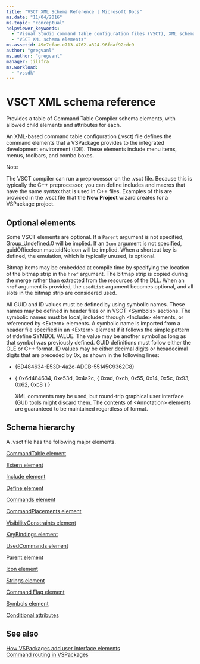 ```yaml
---
title: "VSCT XML Schema Reference | Microsoft Docs"
ms.date: "11/04/2016"
ms.topic: "conceptual"
helpviewer_keywords: 
  - "Visual Studio command table configuration files (VSCT), XML schema"
  - "VSCT XML schema elements"
ms.assetid: 49e7efae-e713-4762-a824-96fdaf92cdc9
author: "gregvanl"
ms.author: "gregvanl"
manager: jillfra
ms.workload: 
  - "vssdk"
---
```

# VSCT XML schema reference
Provides a table of Command Table Compiler schema elements, with allowed child elements and attributes for each.  
  
 An XML-based command table configuration (.vsct) file defines the command elements that a VSPackage provides to the integrated development environment (IDE). These elements include menu items, menus, toolbars, and combo boxes.  
  
> [!NOTE]
>  The VSCT compiler can run a preprocessor on the .vsct file. Because this is typically the C++ preprocessor, you can define includes and macros that have the same syntax that is used in C++ files. Examples of this are provided in the .vsct file that the **New Project** wizard creates for a VSPackage project.  
  
## Optional elements  
 Some VSCT elements are optional. If a `Parent` argument is not specified, Group_Undefined:0 will be implied. If an `Icon` argument is not specified, guidOfficeIcon:msotcidNoIcon will be implied. When a shortcut key is defined, the emulation, which is typically unused, is optional.  
  
 Bitmap items may be embedded at compile time by specifying the location of the bitmap strip in the `href` argument. The bitmap strip is copied during the merge rather than extracted from the resources of the DLL. When an `href` argument is provided, the `usedList` argument becomes optional, and all slots in the bitmap strip are considered used.  
  
 All GUID and ID values must be defined by using symbolic names. These names may be defined in header files or in VSCT \<Symbols> sections. The symbolic names must be local, included through \<Include> elements, or referenced by \<Extern> elements. A symbolic name is imported from a header file specified in an \<Extern> element if it follows the simple pattern of #define SYMBOL   VALUE. The value may be another symbol as long as that symbol was previously defined. GUID definitions must follow either the OLE or C++ format. ID values may be either decimal digits or hexadecimal digits that are preceded by 0x, as shown in the following lines:  
  
- {6D484634-E53D-4a2c-ADCB-55145C9362C8}  
  
- { 0x6d484634, 0xe53d, 0x4a2c, { 0xad, 0xcb, 0x55, 0x14, 0x5c, 0x93, 0x62, 0xc8 } }  
  
  XML comments may be used, but round-trip graphical user interface (GUI) tools might discard them. The contents of \<Annotation> elements are guaranteed to be maintained regardless of format.  
  
## Schema hierarchy  
 A .vsct file has the following major elements.  
  
 [CommandTable element](../extensibility/commandtable-element.md)  
  
 [Extern element](../extensibility/extern-element.md)  
  
 [Include element](../extensibility/include-element.md)  
  
 [Define element](../extensibility/define-element.md)  
  
 [Commands element](../extensibility/commands-element.md)  
  
 [CommandPlacements element](../extensibility/commandplacements-element.md)  
  
 [VisibilityConstraints element](../extensibility/visibilityconstraints-element.md)  
  
 [KeyBindings element](../extensibility/keybindings-element.md)  
  
 [UsedCommands element](../extensibility/usedcommands-element.md)  
  
 [Parent element](../extensibility/parent-element.md)  
  
 [Icon element](../extensibility/icon-element.md)  
  
 [Strings element](../extensibility/strings-element.md)  
  
 [Command Flag element](../extensibility/command-flag-element.md)  
  
 [Symbols element](../extensibility/symbols-element.md)  
  
 [Conditional attributes](../extensibility/vsct-xml-schema-conditional-attributes.md)  
  
## See also  
 [How VSPackages add user interface elements](../extensibility/internals/how-vspackages-add-user-interface-elements.md)   
 [Command routing in VSPackages](../extensibility/internals/command-routing-in-vspackages.md)